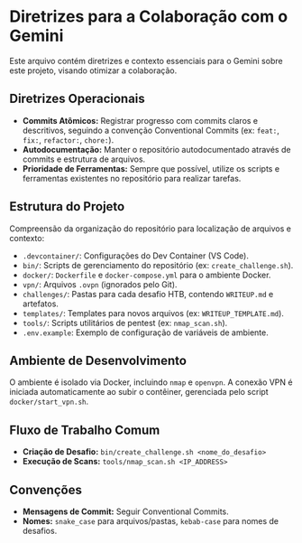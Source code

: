 # Diretrizes para a Colaboração com o Gemini

Este arquivo contém diretrizes e contexto essenciais para o Gemini sobre este projeto, visando otimizar a colaboração.

## Diretrizes Operacionais

*   **Commits Atômicos:** Registrar progresso com commits claros e descritivos, seguindo a convenção Conventional Commits (ex: `feat:`, `fix:`, `refactor:`, `chore:`).
*   **Autodocumentação:** Manter o repositório autodocumentado através de commits e estrutura de arquivos.
*   **Prioridade de Ferramentas:** Sempre que possível, utilize os scripts e ferramentas existentes no repositório para realizar tarefas.

## Estrutura do Projeto

Compreensão da organização do repositório para localização de arquivos e contexto:

*   `.devcontainer/`: Configurações do Dev Container (VS Code).
*   `bin/`: Scripts de gerenciamento do repositório (ex: `create_challenge.sh`).
*   `docker/`: `Dockerfile` e `docker-compose.yml` para o ambiente Docker.
*   `vpn/`: Arquivos `.ovpn` (ignorados pelo Git).
*   `challenges/`: Pastas para cada desafio HTB, contendo `WRITEUP.md` e artefatos.
*   `templates/`: Templates para novos arquivos (ex: `WRITEUP_TEMPLATE.md`).
*   `tools/`: Scripts utilitários de pentest (ex: `nmap_scan.sh`).
*   `.env.example`: Exemplo de configuração de variáveis de ambiente.

## Ambiente de Desenvolvimento

O ambiente é isolado via Docker, incluindo `nmap` e `openvpn`. A conexão VPN é iniciada automaticamente ao subir o contêiner, gerenciada pelo script `docker/start_vpn.sh`.

## Fluxo de Trabalho Comum

*   **Criação de Desafio:** `bin/create_challenge.sh <nome_do_desafio>`
*   **Execução de Scans:** `tools/nmap_scan.sh <IP_ADDRESS>`

## Convenções

*   **Mensagens de Commit:** Seguir Conventional Commits.
*   **Nomes:** `snake_case` para arquivos/pastas, `kebab-case` para nomes de desafios.